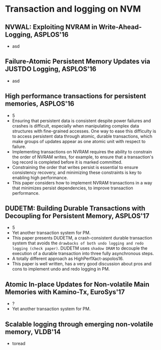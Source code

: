 # Transaction and logging on NVM

## NVWAL: Exploiting NVRAM in Write-Ahead-Logging, ASPLOS'16
- asd

##  Failure-Atomic Persistent Memory Updates via JUSTDO Logging, ASPLOS'16
- asd

## High performance transactions for persistent memories, ASPLOS'16
- 5
- Ensuring that persistent data is consistent despite power failures and
crashes is difficult, especially when manipulating complex data structures
with fine-grained accesses. One way to ease this difficulty is to access
persistent data through atomic, durable transactions, which make groups
of updates appear as one atomic unit with respect to failure.
- Implementing transactions on NVRAM requires the ability to constrain the
order of NVRAM writes, for example, to ensure that a transaction's log record
is completed before it is marked committed.
- Constraining the order that writes persist is essential to ensure consistency
recovery, and minimizing these constraints is key to enabling high performance.
- This paper considers how to implement NVRAM transactions in a way that
minimizes persist dependencies, to improve transaction performance.

## DUDETM: Building Durable Transactions with Decoupling for Persistent Memory, ASPLOS'17
- 5
- Yet another transaction system for PM.
- This paper presents DUDETM, a crash-consistent durable transaction system
that avoids the `drawbacks of both undo logging and redo logging (check
paper)`. DUDETM uses `shadow DRAM` to decouple the execution of a durable
transaction into three fully asynchronous steps.
- A totally different approach as HighPerfXact-aspolos16.
- This paper is well written, has a very good discussion about pros and cons
to implement undo and redo logging in PM.

## Atomic In-place Updates for Non-volatile Main Memories with Kamino-Tx, EuroSys'17
- ?
- Yet another transaction system for PM.

## Scalable logging through emerging non-volatile memory, VLDB'14
- toread
